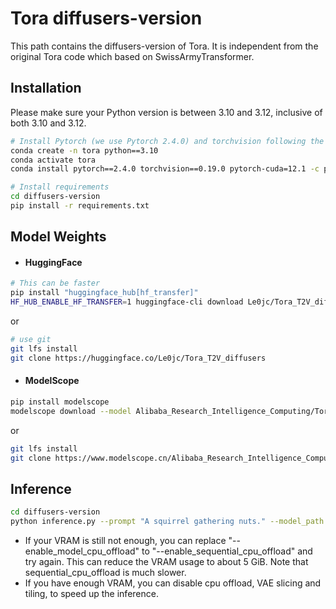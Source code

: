 # Tora diffusers-version

This path contains the diffusers-version of Tora. It is independent from the original Tora code which based on SwissArmyTransformer.

## Installation

Please make sure your Python version is between 3.10 and 3.12, inclusive of both 3.10 and 3.12.

```bash
# Install Pytorch (we use Pytorch 2.4.0) and torchvision following the official instructions: https://pytorch.org/get-started/previous-versions/. For example:
conda create -n tora python==3.10
conda activate tora
conda install pytorch==2.4.0 torchvision==0.19.0 pytorch-cuda=12.1 -c pytorch -c nvidia

# Install requirements
cd diffusers-version
pip install -r requirements.txt
```

## Model Weights

- #### HuggingFace

```bash
# This can be faster
pip install "huggingface_hub[hf_transfer]"
HF_HUB_ENABLE_HF_TRANSFER=1 huggingface-cli download Le0jc/Tora_T2V_diffusers --local-dir ckpts/Tora_T2V_diffusers
```

or

```bash
# use git
git lfs install
git clone https://huggingface.co/Le0jc/Tora_T2V_diffusers
```

- #### ModelScope

```bash
pip install modelscope
modelscope download --model Alibaba_Research_Intelligence_Computing/Tora_T2V_diffusers --local_dir ckpts/Tora_T2V_diffusers
```

or

```bash
git lfs install
git clone https://www.modelscope.cn/Alibaba_Research_Intelligence_Computing/Tora_T2V_diffusers.git
```

## Inference

```bash
cd diffusers-version
python inference.py --prompt "A squirrel gathering nuts." --model_path ckpts/Tora_T2V_diffusers --output_path ./output.mp4 --generate_type t2v --point_path ../sat/trajs/pause.txt --enable_model_cpu_offload --enable_slicing --enable_tiling
```

- If your VRAM is still not enough, you can replace "--enable_model_cpu_offload" to "--enable_sequential_cpu_offload" and try again. This can reduce the VRAM usage to about 5 GiB. Note that sequential_cpu_offload is much slower.
- If you have enough VRAM, you can disable cpu offload, VAE slicing and tiling, to speed up the inference.

